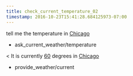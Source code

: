 ```yaml
---
title: check_current_temperature_02
timestamp: 2016-10-23T15:41:28.684125973-07:00
---
```


tell me the temperature in [Chicago](temperature)
* ask_current_weather/temperature

< It is currently [60](temperature) degrees in [Chicago](city)
* provide_weather/current
